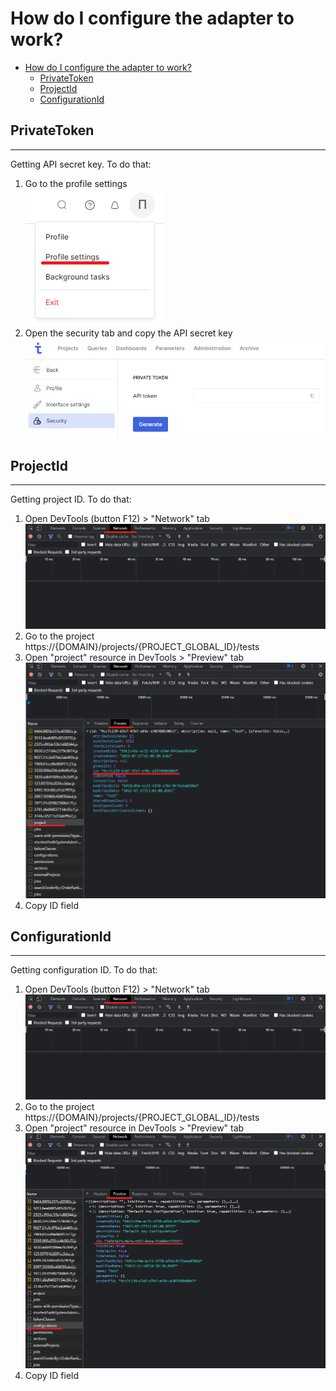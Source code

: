 # How do I configure the adapter to work?

- [How do I configure the adapter to work?](#how-do-I-configure-the-adapter-to-work?)
  - [PrivateToken](#privatetoken)
  - [ProjectId](#projectid)
  - [ConfigurationId](#configurationid)

## PrivateToken

___

Getting API secret key. To do that:

1. Go to the profile settings  
![](/images/profile_menu.png)
2. Open the security tab and copy the API secret key
![](/images/private_token.png)

## ProjectId

___

Getting project ID. To do that:

1. Open DevTools (button F12) > "Network" tab 
![](/images/dev_tools.png)
2. Go to the project https://{DOMAIN}/projects/{PROJECT_GLOBAL_ID}/tests
3. Open "project" resource in DevTools > "Preview" tab
![](/images/get-request-project.png)
4. Copy ID field

## ConfigurationId

___

Getting configuration ID. To do that:

1. Open DevTools (button F12) > "Network" tab 
![](/images/dev_tools.png)
2. Go to the project https://{DOMAIN}/projects/{PROJECT_GLOBAL_ID}/tests
3. Open "project" resource in DevTools > "Preview" tab
![](/images/get-request-configurations.png)
4. Copy ID field
